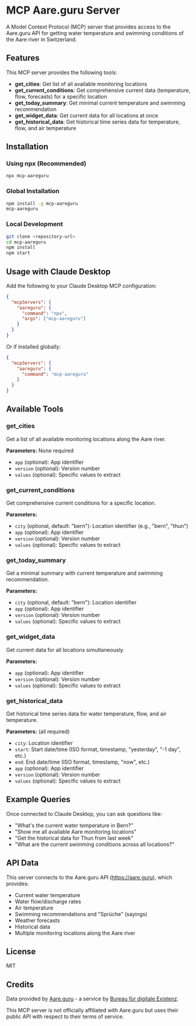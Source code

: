 # MCP Aare.guru Server

A Model Context Protocol (MCP) server that provides access to the Aare.guru API for getting water temperature and swimming conditions of the Aare river in Switzerland.

## Features

This MCP server provides the following tools:

- **get_cities**: Get list of all available monitoring locations
- **get_current_conditions**: Get comprehensive current data (temperature, flow, forecasts) for a specific location
- **get_today_summary**: Get minimal current temperature and swimming recommendation
- **get_widget_data**: Get current data for all locations at once
- **get_historical_data**: Get historical time series data for temperature, flow, and air temperature

## Installation

### Using npx (Recommended)

```bash
npx mcp-aareguru
```

### Global Installation

```bash
npm install -g mcp-aareguru
mcp-aareguru
```

### Local Development

```bash
git clone <repository-url>
cd mcp-aareguru
npm install
npm start
```

## Usage with Claude Desktop

Add the following to your Claude Desktop MCP configuration:

```json
{
  "mcpServers": {
    "aareguru": {
      "command": "npx",
      "args": ["mcp-aareguru"]
    }
  }
}
```

Or if installed globally:

```json
{
  "mcpServers": {
    "aareguru": {
      "command": "mcp-aareguru"
    }
  }
}
```

## Available Tools

### get_cities

Get a list of all available monitoring locations along the Aare river.

**Parameters:** None required

- `app` (optional): App identifier
- `version` (optional): Version number
- `values` (optional): Specific values to extract

### get_current_conditions

Get comprehensive current conditions for a specific location.

**Parameters:**

- `city` (optional, default: "bern"): Location identifier (e.g., "bern", "thun")
- `app` (optional): App identifier
- `version` (optional): Version number
- `values` (optional): Specific values to extract

### get_today_summary

Get a minimal summary with current temperature and swimming recommendation.

**Parameters:**

- `city` (optional, default: "bern"): Location identifier
- `app` (optional): App identifier
- `version` (optional): Version number
- `values` (optional): Specific values to extract

### get_widget_data

Get current data for all locations simultaneously.

**Parameters:**

- `app` (optional): App identifier
- `version` (optional): Version number
- `values` (optional): Specific values to extract

### get_historical_data

Get historical time series data for water temperature, flow, and air temperature.

**Parameters:** (all required)

- `city`: Location identifier
- `start`: Start date/time (ISO format, timestamp, "yesterday", "-1 day", etc.)
- `end`: End date/time (ISO format, timestamp, "now", etc.)
- `app` (optional): App identifier
- `version` (optional): Version number
- `values` (optional): Specific values to extract

## Example Queries

Once connected to Claude Desktop, you can ask questions like:

- "What's the current water temperature in Bern?"
- "Show me all available Aare monitoring locations"
- "Get the historical data for Thun from last week"
- "What are the current swimming conditions across all locations?"

## API Data

This server connects to the Aare.guru API (https://aare.guru), which provides:

- Current water temperature
- Water flow/discharge rates
- Air temperature
- Swimming recommendations and "Sprüche" (sayings)
- Weather forecasts
- Historical data
- Multiple monitoring locations along the Aare river

## License

MIT

## Credits

Data provided by [Aare.guru](https://aare.guru) - a service by [Bureau für digitale Existenz](https://bureau.existenz.ch).

This MCP server is not officially affiliated with Aare.guru but uses their public API with respect to their terms of service.
